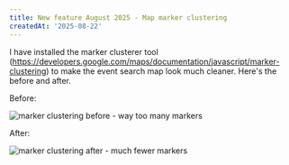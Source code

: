 ```yaml
---
title: New feature August 2025 - Map marker clustering
createdAt: '2025-08-22'
---
```


I have installed the marker clusterer tool (https://developers.google.com/maps/documentation/javascript/marker-clustering) to make the event search map look much cleaner. Here's the before and after.

Before:

![marker clustering before - way too many markers](/posts/new-feature-clustering/marker-clustering-before.png)

After:

![marker clustering after - much fewer markers](/posts/new-feature-clustering/marker-clustering-after.png)


